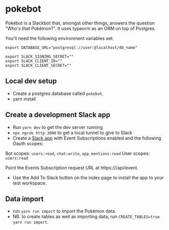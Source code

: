 # pokebot

Pokébot is a Slackbot that, amongst other things, answers the question "Who's that Pokémon?". It uses typeorm as an ORM on top of Postgres.

You'll need the following environment variables set:

```
export DATABASE_URL="postgresql://user:@localhost/db_name"

export SLACK_SIGNING_SECRET=""
export SLACK_CLIENT_ID=""
export SLACK_CLIENT_SECRET=""
```

## Local dev setup
* Create a postgres database called `pokebot`. 
* yarn install

## Create a development Slack app
* Run `yarn dev` to get the dev server running
* `npx ngrok http 3000` to get a local tunnel to give to Slack
* Create a [Slack app](https://api.slack.com/apps) with Event Subscriptions enabled and the following Oauth scopes:

Bot scopes: `users:read`, `chat:write`, `app_mentions:read`
User scopes: `users:read`

Point the Events Subscription request URL at https://<your ngrok server>/api/event.

* Use the Add To Slack button on the index page to install the app to your test workspace.

## Data import
* run `yarn run import` to import the Pokémon data.
* NB. to create tables as well as importing data, run `CREATE_TABLES=true yarn run import`.
